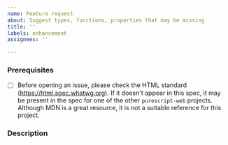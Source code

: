 ```yaml
---
name: Feature request
about: Suggest types, functions, properties that may be missing
title: ''
labels: enhancement
assignees: ''

---
```


### Prerequisites

- [ ] Before opening an issue, please check the HTML standard (https://html.spec.whatwg.org). If it doesn't appear in this spec, it may be present in the spec for one of the other `purescript-web` projects. Although MDN is a great resource, it is not a suitable reference for this project.

### Description

<!-- A summary of the thing to include, with a link to the relevant section of the spec -->

